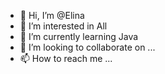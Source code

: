 - 👋 Hi, I’m @Elina
- 👀 I’m interested in All
- 🌱 I’m currently learning Java
- 💞️ I’m looking to collaborate on ...
- 📫 How to reach me ...

<!---
ElinaKucenko/ElinaKucenko is a ✨ special ✨ repository because its `README.md` (this file) appears on your GitHub profile.
You can click the Preview link to take a look at your changes.
--->
